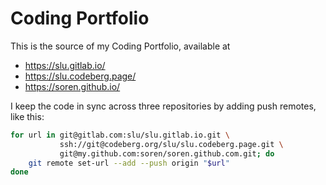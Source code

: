 # Coding Portfolio

This is the source of my Coding Portfolio, available at

- https://slu.gitlab.io/
- https://slu.codeberg.page/
- https://soren.github.io/

I keep the code in sync across three repositories by adding push
remotes, like this:

``` bash
for url in git@gitlab.com:slu/slu.gitlab.io.git \
           ssh://git@codeberg.org/slu/slu.codeberg.page.git \
           git@my.github.com:soren/soren.github.com.git; do
    git remote set-url --add --push origin "$url"
done
```

